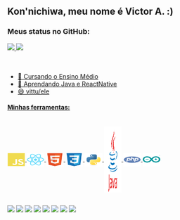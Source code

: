 ## Kon'nichiwa, meu nome é Victor A. :)

### Meus status no GitHub:

 <div>
    <a href="https://github.com/victorandradee2">
    <img height="180em" src="https://github-readme-stats.vercel.app/api?username=victorandradee2&show_icons=true&theme=radical&include_all_commits=true&count_private=true"/>
    <img height="130em" src="https://github-readme-stats.vercel.app/api/top-langs/?username=victorandradee2&layout=compact&langs_count=7&theme=radical"/>
 </div>
 
 <br>
 
 <br>
 
 - 🔭 Cursando o Ensino Médio
 - 🌱 Aprendando Java e ReactNative
 - 😄 vittu/ele
 
#### Minhas ferramentas:
 
<div style="display: inline_block"><br>
  <img align="center" alt="Vittu-Js" height="30" width="40" src="https://raw.githubusercontent.com/devicons/devicon/master/icons/javascript/javascript-plain.svg">
  <img align="center" alt="Vittu-React" height="30" width="40" src="https://raw.githubusercontent.com/devicons/devicon/master/icons/react/react-original.svg">
  <img align="center" alt="Vittu-HTML" height="30" width="40" src="https://raw.githubusercontent.com/devicons/devicon/master/icons/html5/html5-original.svg">
  <img align="center" alt="Vittu-CSS" height="30" width="40" src="https://raw.githubusercontent.com/devicons/devicon/master/icons/css3/css3-original.svg">
  <img align="center" alt="Vittu-Python" height="30" width="40" src="https://raw.githubusercontent.com/devicons/devicon/master/icons/python/python-original.svg">
  <img align="center" alt="Vittu-Java" height="150" width="40" src="https://github.com/devicons/devicon/blob/master/icons/java/java-original-wordmark.svg">
  <img align="center" alt="Vittu-PHP" height="30" width="40" src="https://github.com/devicons/devicon/blob/master/icons/php/php-plain.svg">
  <img align="center" alt="Vittu-Arduino" height="30" width="40" src="https://github.com/devicons/devicon/blob/master/icons/arduino/arduino-original.svg">
</div>

 ##
 
 <div>
  <div class="redes-sociais">
  <a href="https://www.youtube.com/channel/UC_-uuuZbY0AAt9CViNzvc-Q" target="_blank"><img src="https://img.shields.io/badge/YouTube-FF0000?style=for-the-badge&logo=youtube&logoColor=white" target="_blank"></a>
  <a href="https://instagram.com/rafaballerini" target="_blank"><img src="https://img.shields.io/badge/-Instagram-%23E4405F?style=for-the-badge&logo=instagram&logoColor=white" target="_blank"></a>
 	<a href="https://www.twitch.tv/rafaballerinii" target="_blank"><img src="https://img.shields.io/badge/Twitch-9146FF?style=for-the-badge&logo=twitch&logoColor=white" target="_blank"></a>
 <a href="https://discord.com/channels/@me" target="_blank"><img src="https://img.shields.io/badge/Discord-7289DA?style=for-the-badge&logo=discord&logoColor=white" target="_blank"></a> 
  <a href = "mailto:vittinn1234@gmail.com"><img src="https://img.shields.io/badge/-Gmail-%23333?style=for-the-badge&logo=gmail&logoColor=white" target="_blank"></a>
  <a href="https://www.linkedin.com/in/rafaella-ballerini-45875016a" target="_blank"><img src="https://img.shields.io/badge/-LinkedIn-%230077B5?style=for-the-badge&logo=linkedin&logoColor=white" target="_blank"></a>
  <a href = "https://www.facebook.com/profile.php?id=100007092004004"><img src="https://img.shields.io/badge/Facebook-1877F2?style=for-the-badge&logo=facebook&logoColor=white" target="_blank"></a>
  <a href = "https://twitter.com/VictorA19859593"><img src="https://img.shields.io/badge/Twitter-1DA1F2?style=for-the-badge&logo=twitter&logoColor=white"></a>
</div>
  
 
